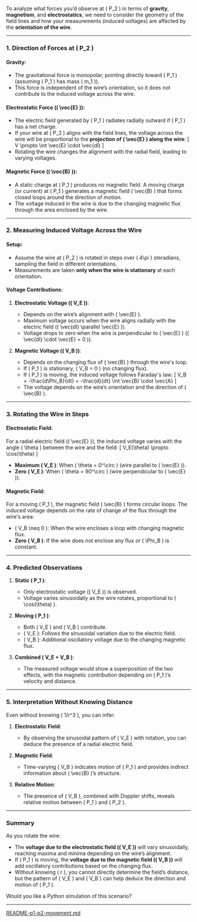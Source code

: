 To analyze what forces you’d observe at \( P_2 \) in terms of **gravity**, **magnetism**, and **electrostatics**, we need to consider the geometry of the field lines and how your measurements (induced voltages) are affected by the **orientation of the wire**.

---

### **1. Direction of Forces at \( P_2 \)**
#### **Gravity**:
- The gravitational force is monopolar, pointing directly toward \( P_1 \) (assuming \( P_1 \) has mass \( m_1 \)).
- This force is independent of the wire’s orientation, so it does not contribute to the induced voltage across the wire.

#### **Electrostatic Force** (\( \vec{E} \)):
- The electric field generated by \( P_1 \) radiates radially outward if \( P_1 \) has a net charge.
- If your wire at \( P_2 \) aligns with the field lines, the voltage across the wire will be proportional to the **projection of \( \vec{E} \) along the wire**:
  \[
  V \propto \int \vec{E} \cdot \vec{dl}
  \]
- Rotating the wire changes the alignment with the radial field, leading to varying voltages.

#### **Magnetic Force** (\( \vec{B} \)):
- A static charge at \( P_1 \) produces no magnetic field. A moving charge (or current) at \( P_1 \) generates a magnetic field \( \vec{B} \) that forms closed loops around the direction of motion.
- The voltage induced in the wire is due to the changing magnetic flux through the area enclosed by the wire.

---

### **2. Measuring Induced Voltage Across the Wire**
#### **Setup**:
- Assume the wire at \( P_2 \) is rotated in steps over \( 4\pi \) steradians, sampling the field in different orientations.
- Measurements are taken **only when the wire is stationary** at each orientation.

#### **Voltage Contributions**:
1. **Electrostatic Voltage (\( V_E \))**:
   - Depends on the wire’s alignment with \( \vec{E} \).
   - Maximum voltage occurs when the wire aligns radially with the electric field (\( \vec{dl} \parallel \vec{E} \)).
   - Voltage drops to zero when the wire is perpendicular to \( \vec{E} \) (\( \vec{dl} \cdot \vec{E} = 0 \)).

2. **Magnetic Voltage (\( V_B \))**:
   - Depends on the changing flux of \( \vec{B} \) through the wire's loop.
   - If \( P_1 \) is stationary, \( V_B = 0 \) (no changing flux).
   - If \( P_1 \) is moving, the induced voltage follows Faraday's law:
     \[
     V_B = -\frac{d\Phi_B}{dt} = -\frac{d}{dt} \int \vec{B} \cdot \vec{A}
     \]
   - The voltage depends on the wire’s orientation and the direction of \( \vec{B} \).

---

### **3. Rotating the Wire in Steps**
#### **Electrostatic Field**:
For a radial electric field (\( \vec{E} \)), the induced voltage varies with the angle \( \theta \) between the wire and the field:
\[
V_E(\theta) \propto \cos(\theta)
\]
- **Maximum \( V_E \)**: When \( \theta = 0^\circ \) (wire parallel to \( \vec{E} \)).
- **Zero \( V_E \)**: When \( \theta = 90^\circ \) (wire perpendicular to \( \vec{E} \)).

#### **Magnetic Field**:
For a moving \( P_1 \), the magnetic field \( \vec{B} \) forms circular loops. The induced voltage depends on the rate of change of the flux through the wire's area:
- \( V_B \neq 0 \): When the wire encloses a loop with changing magnetic flux.
- **Zero \( V_B \)**: If the wire does not enclose any flux or \( \Phi_B \) is constant.

---

### **4. Predicted Observations**
1. **Static \( P_1 \)**:
   - Only electrostatic voltage (\( V_E \)) is observed.
   - Voltage varies sinusoidally as the wire rotates, proportional to \( \cos(\theta) \).

2. **Moving \( P_1 \)**:
   - Both \( V_E \) and \( V_B \) contribute.
   - \( V_E \): Follows the sinusoidal variation due to the electric field.
   - \( V_B \): Additional oscillatory voltage due to the changing magnetic flux.

3. **Combined \( V_E + V_B \)**:
   - The measured voltage would show a superposition of the two effects, with the magnetic contribution depending on \( P_1 \)’s velocity and distance.

---

### **5. Interpretation Without Knowing Distance**
Even without knowing \( 1/r^3 \), you can infer:
1. **Electrostatic Field**:
   - By observing the sinusoidal pattern of \( V_E \) with rotation, you can deduce the presence of a radial electric field.

2. **Magnetic Field**:
   - Time-varying \( V_B \) indicates motion of \( P_1 \) and provides indirect information about \( \vec{B} \)’s structure.

3. **Relative Motion**:
   - The presence of \( V_B \), combined with Doppler shifts, reveals relative motion between \( P_1 \) and \( P_2 \).

---

### **Summary**
As you rotate the wire:
- The **voltage due to the electrostatic field (\( V_E \))** will vary sinusoidally, reaching maxima and minima depending on the wire’s alignment.
- If \( P_1 \) is moving, the **voltage due to the magnetic field (\( V_B \))** will add oscillatory contributions based on the changing flux.
- Without knowing \( r \), you cannot directly determine the field’s distance, but the pattern of \( V_E \) and \( V_B \) can help deduce the direction and motion of \( P_1 \).

Would you like a Python simulation of this scenario?


---

[README-p1-p2-movement.md](https://t2m.io/r10G6o1)
